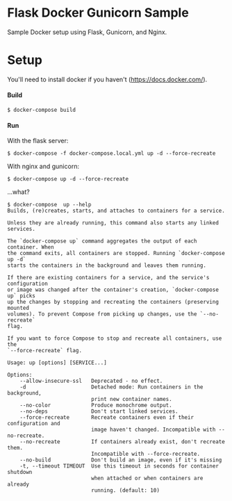 Flask Docker Gunicorn Sample
============================

Sample Docker setup using Flask, Gunicorn, and Nginx.

# Setup

You'll need to install docker if you haven't (https://docs.docker.com/).

#### Build

    $ docker-compose build

#### Run

With the flask server:

    $ docker-compose -f docker-compose.local.yml up -d --force-recreate

With nginx and gunicorn:

    $ docker-compose up -d --force-recreate


...what?

    $ docker-compose  up --help
    Builds, (re)creates, starts, and attaches to containers for a service.

    Unless they are already running, this command also starts any linked services.

    The `docker-compose up` command aggregates the output of each container. When
    the command exits, all containers are stopped. Running `docker-compose up -d`
    starts the containers in the background and leaves them running.

    If there are existing containers for a service, and the service's configuration
    or image was changed after the container's creation, `docker-compose up` picks
    up the changes by stopping and recreating the containers (preserving mounted
    volumes). To prevent Compose from picking up changes, use the `--no-recreate`
    flag.

    If you want to force Compose to stop and recreate all containers, use the
    `--force-recreate` flag.

    Usage: up [options] [SERVICE...]

    Options:
        --allow-insecure-ssl   Deprecated - no effect.
        -d                     Detached mode: Run containers in the background,
                               print new container names.
        --no-color             Produce monochrome output.
        --no-deps              Don't start linked services.
        --force-recreate       Recreate containers even if their configuration and
                               image haven't changed. Incompatible with --no-recreate.
        --no-recreate          If containers already exist, don't recreate them.
                               Incompatible with --force-recreate.
        --no-build             Don't build an image, even if it's missing
        -t, --timeout TIMEOUT  Use this timeout in seconds for container shutdown
                               when attached or when containers are already
                               running. (default: 10)
